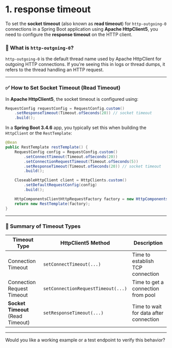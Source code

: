 
# 1. response timeout

To set the **socket timeout** (also known as **read timeout**) for `http-outgoing-0` connections in a Spring Boot application using **Apache HttpClient5**, you need to configure the **response timeout** on the HTTP client.

### 🔧 What is `http-outgoing-0`?

`http-outgoing-0` is the default thread name used by Apache HttpClient for outgoing HTTP connections. If you're seeing this in logs or thread dumps, it refers to the thread handling an HTTP request.

---

### ✅ How to Set Socket Timeout (Read Timeout)

In **Apache HttpClient5**, the socket timeout is configured using:

```java
RequestConfig requestConfig = RequestConfig.custom()
    .setResponseTimeout(Timeout.ofSeconds(20)) // socket timeout
    .build();
```

In a **Spring Boot 3.4.6** app, you typically set this when building the `HttpClient` or the `RestTemplate`:

```java
@Bean
public RestTemplate restTemplate() {
    RequestConfig config = RequestConfig.custom()
        .setConnectTimeout(Timeout.ofSeconds(20))
        .setConnectionRequestTimeout(Timeout.ofSeconds(5))
        .setResponseTimeout(Timeout.ofSeconds(20)) // socket timeout
        .build();

    CloseableHttpClient client = HttpClients.custom()
        .setDefaultRequestConfig(config)
        .build();

    HttpComponentsClientHttpRequestFactory factory = new HttpComponentsClientHttpRequestFactory(client);
    return new RestTemplate(factory);
}
```

---

### 🧩 Summary of Timeout Types

|Timeout Type|HttpClient5 Method|Description|
|---|---|---|
|Connection Timeout|`setConnectTimeout(...)`|Time to establish TCP connection|
|Connection Request Timeout|`setConnectionRequestTimeout(...)`|Time to get a connection from pool|
|**Socket Timeout** (Read Timeout)|`setResponseTimeout(...)`|Time to wait for data after connection|

---

Would you like a working example or a test endpoint to verify this behavior?

